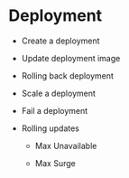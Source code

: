 # Deployment

- Create a deployment

- Update deployment image

- Rolling back deployment

- Scale a deployment

- Fail a deployment

- Rolling updates

  - Max Unavailable

  - Max Surge 